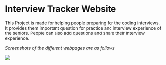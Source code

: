 # Interview Tracker Website

This Project is made for helping people preparing for the coding interviews. It provides them important question for practice and interview experience of the seniors. People can also add questions and share their interview experience.

*Screenshots of the different webpages are as follows*

![](h1.png)


